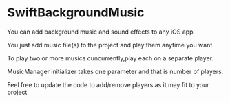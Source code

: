 # SwiftBackgroundMusic
You can add background music and sound effects to any iOS app

You just add music file(s) to the project and play them anytime you want

To play two or more musics cuncurrently,play each on a separate player.

MusicManager initializer takes one parameter and that is number of players.

Feel free to update the code to add/remove players as it may fit to your project
